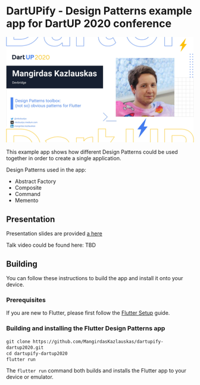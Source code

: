 # DartUPify - Design Patterns example app for DartUP 2020 conference

![Repository header](header.jpg)

This example app shows how different Design Patterns could be used together in order to create a single application.

Design Patterns used in the app:

- Abstract Factory
- Composite
- Command
- Memento

## Presentation

Presentation slides are provided [a here](presentation-slides.pdf)

Talk video could be found here: TBD

## Building

You can follow these instructions to build the app and install it onto your device.

### Prerequisites

If you are new to Flutter, please first follow the [Flutter Setup](https://flutter.dev/setup/) guide.

### Building and installing the Flutter Design Patterns app

```
git clone https://github.com/MangirdasKazlauskas/dartupify-dartup2020.git
cd dartupify-dartup2020
flutter run
```

The `flutter run` command both builds and installs the Flutter app to your device or emulator.
